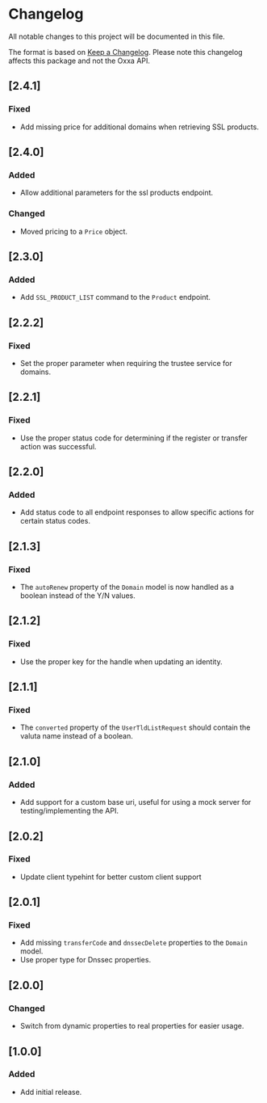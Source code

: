 # Changelog

All notable changes to this project will be documented in this file.

The format is based on [Keep a Changelog](https://keepachangelog.com/en/1.0.0/). Please note this changelog affects 
this package and not the Oxxa API.

## [2.4.1]

### Fixed

- Add missing price for additional domains when retrieving SSL products.

## [2.4.0]

### Added

- Allow additional parameters for the ssl products endpoint.

### Changed

- Moved pricing to a `Price` object.

## [2.3.0]

### Added

- Add `SSL_PRODUCT_LIST` command to the `Product` endpoint.

## [2.2.2]

### Fixed

- Set the proper parameter when requiring the trustee service for domains.

## [2.2.1]

### Fixed

- Use the proper status code for determining if the register or transfer action was successful.

## [2.2.0]

### Added

- Add status code to all endpoint responses to allow specific actions for certain status codes.

## [2.1.3]

### Fixed

- The `autoRenew` property of the `Domain` model is now handled as a boolean instead of the Y/N values.

## [2.1.2]

### Fixed

- Use the proper key for the handle when updating an identity.

## [2.1.1]

### Fixed

- The `converted` property of the `UserTldListRequest` should contain the valuta name instead of a boolean.

## [2.1.0]

### Added

- Add support for a custom base uri, useful for using a mock server for testing/implementing the API.

## [2.0.2]

### Fixed

- Update client typehint for better custom client support

## [2.0.1]

### Fixed

- Add missing `transferCode` and `dnssecDelete` properties to the `Domain` model.
- Use proper type for Dnssec properties.

## [2.0.0]

### Changed

- Switch from dynamic properties to real properties for easier usage.

## [1.0.0]

### Added

- Add initial release.